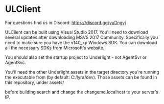 # ULClient

For questions find us in Discord: https://discord.gg/yuDngyj

ULClient can be built using Visual Studio 2017. You'll need to download several updates after downloading MSVS 2017 Community. 
Specifically you need to make sure you have the v140_xp Windows SDK. You can download all the necessary SDKs from Microsoft's website.

You should also set the startup project to Underlight - not AgentSvr or AgentSvc. 

You'll need the other Underlight assets in the target directory you're running the executable from (by default: C:/lyra/dev). Those assets
can be found in this repository, under assets/


before building search and change the changeme.localhost to your server's IP.
